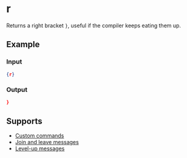 # r

Returns a right bracket `}`, useful if the compiler keeps eating them up.

## Example

### Input

```json
{r}
```

### Output

```json
}
```

## Supports

* [Custom commands](/Modules/custom_commands/)
* [Join and leave messages](/Modules/join_leave_messages/)
* [Level-up messages](/Modules/levels/)

